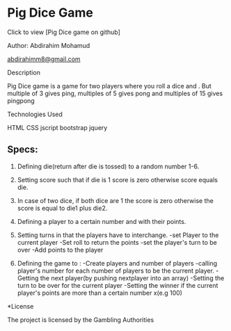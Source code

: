 # Pig Dice Game

Click to view [Pig Dice game on github]

Author: Abdirahim Mohamud

[abdirahimm8@gmail.com](www.gmail.com)

Description

Pig Dice game is a game for two players where you roll a dice and . But multiple of 3 gives ping, multiples of 5 gives pong and multiples of 15 gives pingpong

Technologies Used

HTML
CSS
jscript
bootstrap
jquery

## Specs:

1. Defining die(return after die is tossed) to a random number 1-6.
2. Setting score such that if die is 1 score is zero otherwise
   score equals die.
3. In case of two dice, if both dice are 1 the score is zero otherwise
   the score is equal to die1 plus die2.
4. Defining a player to a certain number and with their points.
5. Setting turns in that the players have to interchange.
   -set Player to the current player
   -Set roll to return the points
   -set the player's turn to be over
   -Add points to the player

6. Defining the game to :
	-Create players and number of players
	-calling player's number for each number of players to be the
	  current player.
	-Getting the next player(by pushing nextplayer into an array)
	-Setting the turn to be over for the current player
	-Setting the winner if the current player's points are more than
	  a certain number x(e.g 100)



*License

The project is licensed by the Gambling Authorities
